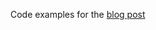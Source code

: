 Code examples for the [blog post](https://ozum.net/easy-read-parse-text-or-csv-file-to-javascript-array)
